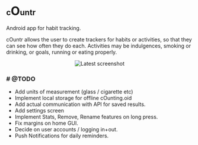 <span style="font-family:Sans;"><h2>c<strong><font size="6">O</font></strong>untr</h2></span>

Android app for habit tracking.

cOuntr allows the user to create trackers for habits or activities, so that they can see how often they do each. Activities may be indulgences, smoking or drinking, or goals, running or eating
properly.

<p align="center">
    <img src="https://github.com/psedge/cOuntr/blob/master/assets/current.png" alt="Latest screenshot"/>
</p>

<h3> # @TODO </h3>

* Add units of measurement (glass / cigarette etc)
* Implement local storage for offline cOunting.oid
* Add actual communication with API for saved results.
* Add settings screen
* Implement Stats, Remove, Rename features on long press.
* Fix margins on home GUI.
* Decide on user accounts / logging in+out.
* Push Notifications for daily reminders.
